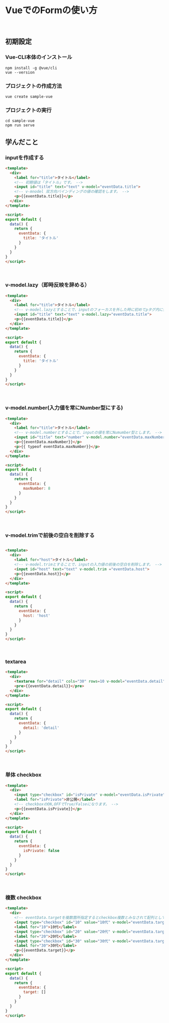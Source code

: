 # VueでのFormの使い方

<!-- START doctoc generated TOC please keep comment here to allow auto update -->
<!-- END doctoc generated TOC please keep comment here to allow auto update -->
<br>

## 初期設定
### Vue-CLI本体のインストール
```
npm install -g @vue/cli
vue --version
```

### プロジェクトの作成方法
```
vue create sample-vue
```

### プロジェクトの実行
```
cd sample-vue
npm run serve
```

## 学んだこと
### inputを作成する
```html
<template>
  <div>
    <label for="title">タイトル</label>
    <!-- 初期値は「タイトル」です。 -->
    <input id="title" text="text" v-model="eventData.title">
    <!-- v-mnodel 双方向バインディングの値の確認をします。 -->
    <p>{{eventData.title}}</p>
  </div>
</template>

<script>
export default {
  data() {
    return {
      eventData: {
        title: 'タイトル'
      }
    }
  }
}
</script>
```
<br>

### v-model.lazy（即時反映を辞める）
```html
<template>
  <div>
    <label for="title">タイトル</label>
    <!-- v-model.lazyとすることで、inputのフォーカスを外した時に初めてpタグ内に値が反映されます。 -->
    <input id="title" text="text" v-model.lazy="eventData.title">
    <p>{{eventData.title}}</p>
  </div>
</template>

<script>
export default {
  data() {
    return {
      eventData: {
        title: 'タイトル'
      }
    }
  }
}
</script>
```
<br>

### v-model.number(入力値を常にNumber型にする)
```html
<template>
  <div>
    <label for="title">タイトル</label>
    <!-- v-model.numberとすることで、inputの値を常にNumumber型とします。 -->
    <input id="title" text="number" v-model.number="eventData.maxNumber">
    <p>{{eventData.maxNumber}}</p>
    <p>{{ typeof eventData.maxNumber}}</p>
  </div>
</template>

<script>
export default {
  data() {
    return {
      eventData: {
        maxNumber: 8
      }
    }
  }
}
</script>
```
<br>

### v-model.trimで前後の空白を削除する
```html

<template>
  <div>
    <label for="host">タイトル</label>
    <!-- v-model.trimとすることで、inputの入力値の前後の空白を削除します。 -->
    <input id="host" text="text" v-model.trim ="eventData.host">
    <p>{{eventData.host}}</p>
  </div>
</template>

<script>
export default {
  data() {
    return {
      eventData: {
        host: 'host'
      }
    }
  }
}
</script>
```
<br>

### textarea
```html
<template>
  <div>
    <textarea for="detail" cols="30" rows=10 v-model="eventData.detail"></textarea>
    <pre>{{eventData.detail}}</pre>
  </div>
</template>

<script>
export default {
  data() {
    return {
      eventData: {
        detail: 'detail'
      }
    }
  }
}
</script>

```
<br>

### 単体 checkbox
```html
<template>
  <div>
    <input type="checkbox" id="isPrivate" v-model="eventData.isPrivate">
    <label for="isPrivate">非公開</label>
    <!-- checkboxのON,OFFでTrue/Falseになります。 -->
    <p>{{eventData.isPrivate}}</p>
  </div>
</template>

<script>
export default {
  data() {
    return {
      eventData: {
        isPrivate: false
      }
    }
  }
}
</script>
```
<br>


### 複数 checkbox
```html
<template>
  <div>
    <!-- eventData.targetを複数箇所指定するとcheckbox複数とみなされて配列としてvalueが入ります。 -->
    <input type="checkbox" id="10" value="10代" v-model="eventData.target">
    <label for="10">10代</label>
    <input type="checkbox" id="20" value="20代" v-model="eventData.target">
    <label for="20">20代</label>
    <input type="checkbox" id="30" value="30代" v-model="eventData.target">
    <label for="30">30代</label>
    <p>{{eventData.target}}</p>
  </div>
</template>

<script>
export default {
  data() {
    return {
      eventData: {
        target: []
      }
    }
  }
}
</script>
```
<br>


### 
```html
```
<br>

### 
```html
```
<br>


### 
```html
```
<br>


### 
```html
```
<br>


### 
```html
```
<br>

